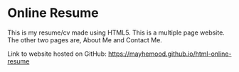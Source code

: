 # Online Resume
This is my resume/cv made using HTML5. This is a multiple page website. 
The other two pages are, About Me and Contact Me.

Link to website hosted on GitHub: https://mayhemood.github.io/html-online-resume